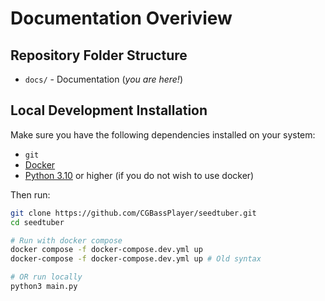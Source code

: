 # Documentation Overiview

## Repository Folder Structure

- `docs/` - Documentation (*you are here!*)

## Local Development Installation

Make sure you have the following dependencies installed on your system:

- `git`
- [Docker](https://docs.docker.com/engine/install/)
- [Python 3.10](https://www.python.org/downloads/release/python-3100/) or higher (if you do not wish to use docker)

Then run:
```bash
git clone https://github.com/CGBassPlayer/seedtuber.git
cd seedtuber

# Run with docker compose
docker compose -f docker-compose.dev.yml up
docker-compose -f docker-compose.dev.yml up # Old syntax

# OR run locally
python3 main.py
```
